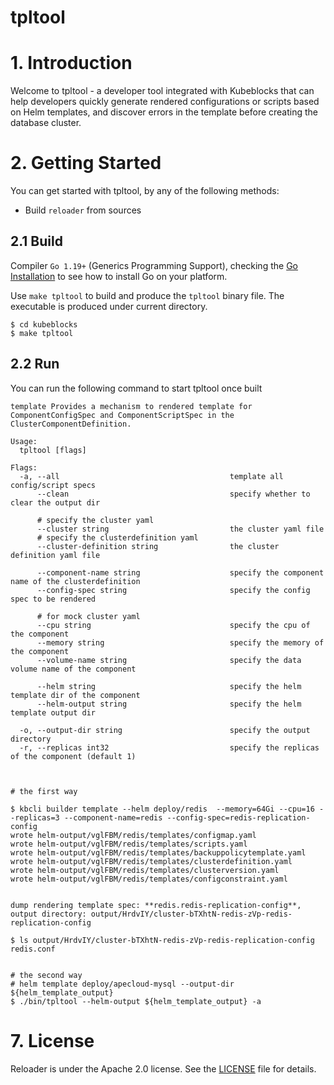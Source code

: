 <h1>tpltool</h1>

# 1. Introduction

Welcome to tpltool - a developer tool integrated with Kubeblocks that can help developers quickly generate rendered configurations or scripts based on Helm templates, and discover errors in the template before creating the database cluster.

# 2. Getting Started

You can get started with tpltool, by any of the following methods:
* Build `reloader` from sources

## 2.1 Build

Compiler `Go 1.19+` (Generics Programming Support), checking the [Go Installation](https://go.dev/doc/install) to see how to install Go on your platform.

Use `make tpltool` to build and produce the `tpltool` binary file. The executable is produced under current directory.

```shell
$ cd kubeblocks
$ make tpltool
```

## 2.2 Run

You can run the following command to start tpltool once built

```shell
template Provides a mechanism to rendered template for ComponentConfigSpec and ComponentScriptSpec in the ClusterComponentDefinition.

Usage:
  tpltool [flags]

Flags:
  -a, --all                                      template all config/script specs
      --clean                                    specify whether to clear the output dir
      
      # specify the cluster yaml
      --cluster string                           the cluster yaml file
      # specify the clusterdefinition yaml
      --cluster-definition string                the cluster definition yaml file
      
      --component-name string                    specify the component name of the clusterdefinition
      --config-spec string                       specify the config spec to be rendered
      
      # for mock cluster yaml
      --cpu string                               specify the cpu of the component
      --memory string                            specify the memory of the component
      --volume-name string                       specify the data volume name of the component
      
      --helm string                              specify the helm template dir of the component
      --helm-output string                       specify the helm template output dir

  -o, --output-dir string                        specify the output directory
  -r, --replicas int32                           specify the replicas of the component (default 1)
     
```

```shell

# the first way

$ kbcli builder template --helm deploy/redis  --memory=64Gi --cpu=16 --replicas=3 --component-name=redis --config-spec=redis-replication-config                      
wrote helm-output/vglFBM/redis/templates/configmap.yaml
wrote helm-output/vglFBM/redis/templates/scripts.yaml
wrote helm-output/vglFBM/redis/templates/backuppolicytemplate.yaml
wrote helm-output/vglFBM/redis/templates/clusterdefinition.yaml
wrote helm-output/vglFBM/redis/templates/clusterversion.yaml
wrote helm-output/vglFBM/redis/templates/configconstraint.yaml


dump rendering template spec: **redis.redis-replication-config**, output directory: output/HrdvIY/cluster-bTXhtN-redis-zVp-redis-replication-config
 
$ ls output/HrdvIY/cluster-bTXhtN-redis-zVp-redis-replication-config
redis.conf


# the second way
# helm template deploy/apecloud-mysql --output-dir ${helm_template_output}
$ ./bin/tpltool --helm-output ${helm_template_output} -a 

```


# 7. License

Reloader is under the Apache 2.0 license. See the [LICENSE](../../../../../LICENSE) file for details.
